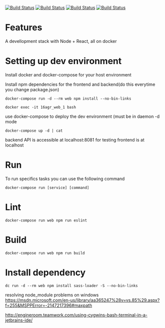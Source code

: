 [![Build Status](http://5.135.185.191:9090/buildStatus/icon?job=test)](http://5.135.185.191:9090/job/test/)
[![Build Status](http://5.135.185.191:9090/job/test/badge/icon)](http://5.135.185.191:9090/job/test)
[![Build Status](http://5.135.185.191:9090/job/test/badge/icon)](http://5.135.185.191:9090/job/test/)
[![Build Status](http://5.135.185.191:9090/buildStatus/icon?job=test)](http://5.135.185.191:9090/job/test/)

Features
========
A devellopment stack with Node + React, all on docker

Setting up dev environment
==========================

Install docker and docker-compose for your host environment

Install npm dependencies for the frontend and backend(do this everytime you change package.json)

    docker-compose run -d --rm web npm install --no-bin-links

    docker exec -it 16agr_web_1 bash

use docker-compose to deploy the dev environment (must be in daemon -d mode

`docker-compose up -d | cat`

backend API is accessible at localhost:8081 for testing
frontend is at localhost

Run
=====
To run specifics tasks you can use the following command

`docker-compose run [service] [command]`

Lint
====

`docker-compose run web npm run eslint`

Build
=====

`docker-compose run web npm run build
`

Install dependency
==================

`dc run -d --rm web npm install sass-loader -S --no-bin-links`

resolving node_module problems on windows
https://msdn.microsoft.com/en-us/library/aa365247%28v=vs.85%29.aspx?f=255&MSPPError=-2147217396#maxpath

http://engineroom.teamwork.com/using-cygwins-bash-terminal-in-a-jetbrains-ide/
